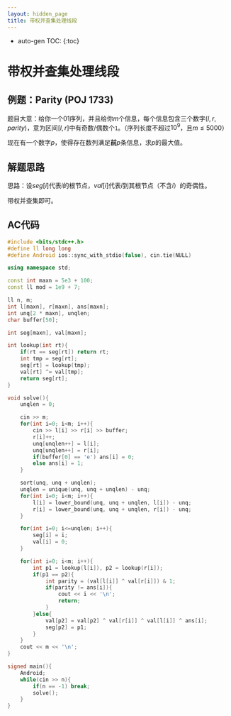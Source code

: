 ```yaml
---
layout: hidden_page
title: 带权并查集处理线段
---
```


* auto-gen TOC:
{:toc}


# 带权并查集处理线段

## 例题：Parity (POJ 1733)

 题目大意：给你一个01序列，并且给你$m$个信息，每个信息包含三个数字$(l,r,parity)$，意为区间$[l,r]$中有奇数/偶数个`1`。（序列长度不超过$10^9$，且$m\le5000$）

现在有一个数字$p$，使得存在数列满足**前**$p$条信息，求$p$的最大值。



## 解题思路

思路：设$seg[i]$代表$i$的根节点，$val[i]$代表$i$到其根节点（不含$i$）的奇偶性。

带权并查集即可。



## AC代码

```c++
#include <bits/stdc++.h>
#define ll long long
#define Android ios::sync_with_stdio(false), cin.tie(NULL)

using namespace std;

const int maxn = 5e3 + 100;
const ll mod = 1e9 + 7;

ll n, m;
int l[maxn], r[maxn], ans[maxn];
int unq[2 * maxn], unqlen;
char buffer[50];

int seg[maxn], val[maxn];

int lookup(int rt){
    if(rt == seg[rt]) return rt;
    int tmp = seg[rt];
    seg[rt] = lookup(tmp);
    val[rt] ^= val[tmp];
    return seg[rt];
}

void solve(){
    unqlen = 0;

    cin >> m;
    for(int i=0; i<m; i++){
        cin >> l[i] >> r[i] >> buffer;
        r[i]++;
        unq[unqlen++] = l[i];
        unq[unqlen++] = r[i];
        if(buffer[0] == 'e') ans[i] = 0;
        else ans[i] = 1;
    }

    sort(unq, unq + unqlen);
    unqlen = unique(unq, unq + unqlen) - unq;
    for(int i=0; i<m; i++){
        l[i] = lower_bound(unq, unq + unqlen, l[i]) - unq;
        r[i] = lower_bound(unq, unq + unqlen, r[i]) - unq;
    }

    for(int i=0; i<=unqlen; i++){
        seg[i] = i;
        val[i] = 0;
    }

    for(int i=0; i<m; i++){
        int p1 = lookup(l[i]), p2 = lookup(r[i]);
        if(p1 == p2){
            int parity = (val[l[i]] ^ val[r[i]]) & 1;
            if(parity != ans[i]){
                cout << i << '\n';
                return;
            }
        }else{
            val[p2] = val[p2] ^ val[r[i]] ^ val[l[i]] ^ ans[i];
            seg[p2] = p1;
        }
    }
    cout << m << '\n';
}

signed main(){
    Android;
    while(cin >> n){
        if(n == -1) break;
        solve();
    }
}
```

